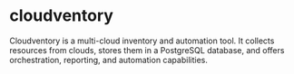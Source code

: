 # cloudventory
Cloudventory is a multi-cloud inventory and automation tool. It collects resources from clouds, stores them in a PostgreSQL database, and offers orchestration, reporting, and automation capabilities.
